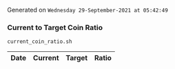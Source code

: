 Generated on `Wednesday 29-September-2021 at 05:42:49`

### Current to Target Coin Ratio
`current_coin_ratio.sh`

Date|Current|Target|Ratio
---|---|---|---

